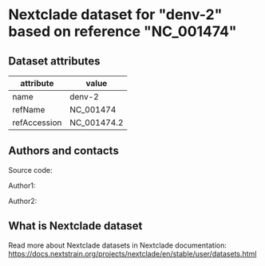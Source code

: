 # Nextclade dataset for "denv-2" based on reference "NC_001474"


## Dataset attributes

| attribute            | value                                    |
| -------------------- | ---------------------------------------- |
| name                 | denv-2                                   |
| refName              | NC_001474                                |
| refAccession         | NC_001474.2                              |


## Authors and contacts

Source code: 

Author1: 

Author2: 

## What is Nextclade dataset

Read more about Nextclade datasets in Nextclade documentation: https://docs.nextstrain.org/projects/nextclade/en/stable/user/datasets.html

